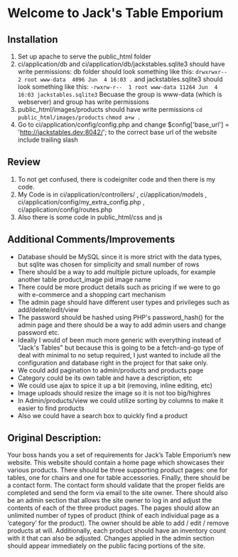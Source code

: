 # Welcome to Jack's Table Emporium

## Installation
1. Set up apache to serve the public_html folder
2. ci/application/db and ci/application/db/jackstables.sqlite3 should have write permissions: db folder should look something like this: ```drwxrwxr--  2 root www-data  4096 Jun  4 16:03 .```
  and jackstables.sqlite3 should look something like this: ```-rwxrw-r--  1 root www-data 11264 Jun  4 16:03 jackstables.sqlite3``` Becuase the group is www-data (which is webserver) and group has write permissions
3. public_html/images/products should have write permissions
  ```cd public_html/images/products```
  ```chmod a+w .```
4. Go to ci/application/config/config.php and change $config['base_url'] = 'http://jackstables.dev:8042/'; to the correct base url of the website include trailing slash

## Review
1. To not get confused, there is codeigniter code and then there is my code. 
2. My Code is in ci/application/controllers/ , ci/application/models , ci/application/config/my_extra_config.php , ci/application/config/routes.php
3. Also there is some code in public_html/css and js

## Additional Comments/Improvements
- Database should be MySQL since it is more strict with the data types, but sqlite was chosen for simplicity and small number of rows
- There should be a way to add multiple picture uploads, for example another table product_image pid image name
- There could be more product details such as pricing if we were to go with e-commerce and a shopping cart mechanism
- The admin page should have different user types and privileges such as add/delete/edit/view 
- The password should be hashed using PHP's password_hash() for the admin page and there should be a way to add admin users and change password etc.
- Ideally I would of been much more generic with everything instead of "Jack's Tables" but because this is going to be a fetch-and-go type of deal with minimal to no setup required, I just wanted to include all the configuration and database right in the project for that sake only.
- We could add pagination to admin/products and products page
- Category could be its own table and have a description, etc
- We could use ajax to spice it up a bit (removing, inline editing, etc)
- Image uploads should resize the image so it is not too big/highres
- In Admin/products/view we could utilize sorting by columns to make it easier to find products
- Also we could have a search box to quickly find a product

## Original Description:

Your boss hands you a set of requirements for Jack’s Table Emporium’s new website. This website should contain a home page which showcases their various products. There should be three supporting product pages: one for tables, one for chairs and one for table accessories. Finally, there should be a contact form. The contact form should validate that the proper fields are completed and send the form via email to the site owner.
There should also be an admin section that allows the site owner to log in and adjust the contents of each of the three product pages. The pages should allow an unlimited number of types of product (think of each individual page as a ‘category’ for the product). The owner should be able to add / edit / remove products at will. Additionally, each product should have an inventory count with it that can also be adjusted. Changes applied in the admin section should appear immediately on the public facing portions of the site.


